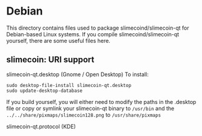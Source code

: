 
Debian
====================
This directory contains files used to package slimecoind/slimecoin-qt
for Debian-based Linux systems. If you compile slimecoind/slimecoin-qt yourself, there are some useful files here.

## slimecoin: URI support ##


slimecoin-qt.desktop  (Gnome / Open Desktop)
To install:

	sudo desktop-file-install slimecoin-qt.desktop
	sudo update-desktop-database

If you build yourself, you will either need to modify the paths in
the .desktop file or copy or symlink your slimecoin-qt binary to `/usr/bin`
and the `../../share/pixmaps/slimecoin128.png` to `/usr/share/pixmaps`

slimecoin-qt.protocol (KDE)

